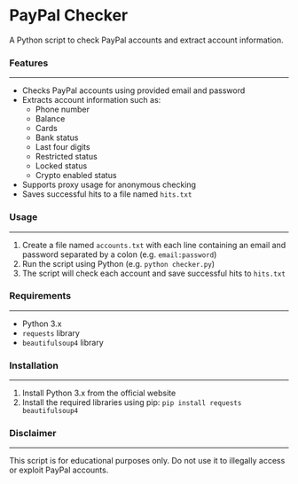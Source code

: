 # PayPal Checker

A Python script to check PayPal accounts and extract account information.

### Features
------------

* Checks PayPal accounts using provided email and password
* Extracts account information such as:
	+ Phone number
	+ Balance
	+ Cards
	+ Bank status
	+ Last four digits
	+ Restricted status
	+ Locked status
	+ Crypto enabled status
* Supports proxy usage for anonymous checking
* Saves successful hits to a file named `hits.txt`

### Usage
-----

1. Create a file named `accounts.txt` with each line containing an email and password separated by a colon (e.g. `email:password`)
2. Run the script using Python (e.g. `python checker.py`)
3. The script will check each account and save successful hits to `hits.txt`

### Requirements
--------------

* Python 3.x
* `requests` library
* `beautifulsoup4` library

### Installation
--------------

1. Install Python 3.x from the official website
2. Install the required libraries using pip: `pip install requests beautifulsoup4`

### Disclaimer
-------------

This script is for educational purposes only. Do not use it to illegally access or exploit PayPal accounts.
